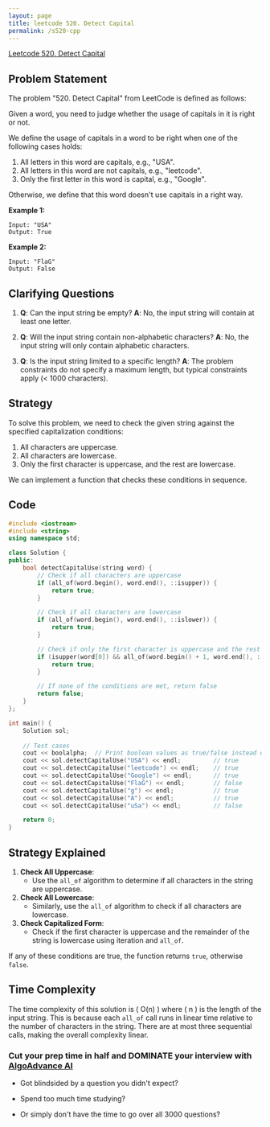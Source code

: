```yaml
---
layout: page
title: leetcode 520. Detect Capital
permalink: /s520-cpp
---
```

[Leetcode 520. Detect Capital](https://algoadvance.github.io/algoadvance/l520)
## Problem Statement

The problem "520. Detect Capital" from LeetCode is defined as follows:

Given a word, you need to judge whether the usage of capitals in it is right or not. 

We define the usage of capitals in a word to be right when one of the following cases holds:
1. All letters in this word are capitals, e.g., "USA".
2. All letters in this word are not capitals, e.g., "leetcode".
3. Only the first letter in this word is capital, e.g., "Google".

Otherwise, we define that this word doesn't use capitals in a right way.

**Example 1:**
```
Input: "USA"
Output: True
```

**Example 2:**
```
Input: "FlaG"
Output: False
```

## Clarifying Questions

1. **Q**: Can the input string be empty?
   **A**: No, the input string will contain at least one letter.

2. **Q**: Will the input string contain non-alphabetic characters?
   **A**: No, the input string will only contain alphabetic characters.

3. **Q**: Is the input string limited to a specific length?
   **A**: The problem constraints do not specify a maximum length, but typical constraints apply (< 1000 characters).

## Strategy

To solve this problem, we need to check the given string against the specified capitalization conditions:
1. All characters are uppercase.
2. All characters are lowercase.
3. Only the first character is uppercase, and the rest are lowercase.

We can implement a function that checks these conditions in sequence.

## Code

```cpp
#include <iostream>
#include <string>
using namespace std;

class Solution {
public:
    bool detectCapitalUse(string word) {
        // Check if all characters are uppercase
        if (all_of(word.begin(), word.end(), ::isupper)) {
            return true;
        }

        // Check if all characters are lowercase
        if (all_of(word.begin(), word.end(), ::islower)) {
            return true;
        }

        // Check if only the first character is uppercase and the rest are lowercase
        if (isupper(word[0]) && all_of(word.begin() + 1, word.end(), ::islower)) {
            return true;
        }

        // If none of the conditions are met, return false
        return false;
    }
};

int main() {
    Solution sol;
    
    // Test cases
    cout << boolalpha;  // Print boolean values as true/false instead of 1/0
    cout << sol.detectCapitalUse("USA") << endl;         // true
    cout << sol.detectCapitalUse("leetcode") << endl;    // true
    cout << sol.detectCapitalUse("Google") << endl;      // true
    cout << sol.detectCapitalUse("FlaG") << endl;        // false
    cout << sol.detectCapitalUse("g") << endl;           // true
    cout << sol.detectCapitalUse("A") << endl;           // true
    cout << sol.detectCapitalUse("uSa") << endl;         // false

    return 0;
}
```

## Strategy Explained

1. **Check All Uppercase**: 
   - Use the `all_of` algorithm to determine if all characters in the string are uppercase.
2. **Check All Lowercase**:
   - Similarly, use the `all_of` algorithm to check if all characters are lowercase.
3. **Check Capitalized Form**:
   - Check if the first character is uppercase and the remainder of the string is lowercase using iteration and `all_of`.

If any of these conditions are true, the function returns `true`, otherwise `false`.

## Time Complexity

The time complexity of this solution is \( O(n) \) where \( n \) is the length of the input string. This is because each `all_of` call runs in linear time relative to the number of characters in the string. There are at most three sequential calls, making the overall complexity linear.


### Cut your prep time in half and DOMINATE your interview with [AlgoAdvance AI](https://algoAdvance.com)

- Got blindsided by a question you didn't expect?

- Spend too much time studying?

- Or simply don't have the time to go over all 3000 questions?

